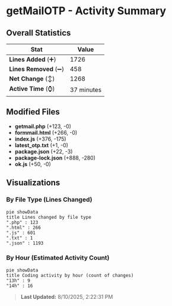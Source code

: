 # getMailOTP - Activity Summary 

## Overall Statistics

| Stat                   | Value                                                             |
| ---------------------- | ----------------------------------------------------------------- |
| **Lines Added** (➕)   | 1726                                          |
| **Lines Removed** (➖) | 458                                        |
| **Net Change** (↕)    | 1268                |
| **Active Time** (⌚)   | 37 minutes |


## Modified Files
- **getmail.php** (+123, -0)
- **formmail.html** (+266, -0)
- **index.js** (+376, -175)
- **latest_otp.txt** (+1, -0)
- **package.json** (+22, -3)
- **package-lock.json** (+888, -280)
- **ok.js** (+50, -0)

## Visualizations

### By File Type (Lines Changed)

```mermaid
pie showData
title Lines changed by file type
".php" : 123
".html" : 266
".js" : 601
".txt" : 1
".json" : 1193
```

### By Hour (Estimated Activity Count)

```mermaid
pie showData
title Coding activity by hour (count of changes)
"13h" : 9
"14h" : 16
```


> **Last Updated:** 8/10/2025, 2:22:31 PM